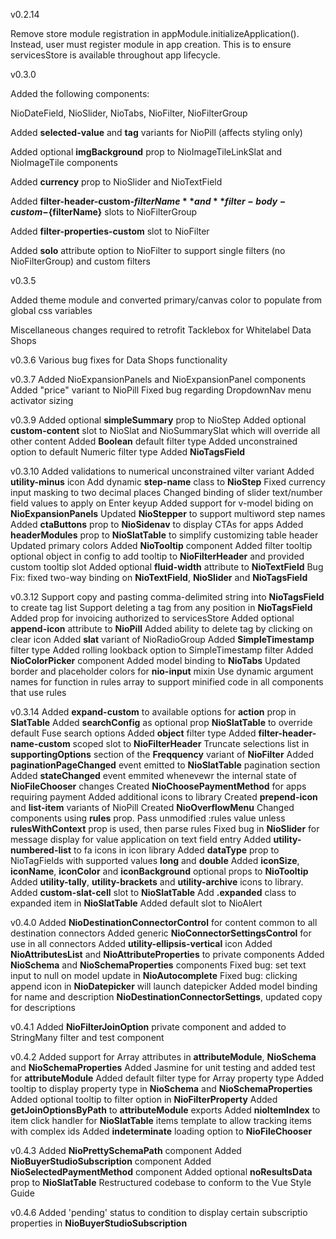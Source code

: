 v0.2.14

Remove store module registration in appModule.initializeApplication(). Instead, user must register module in app creation. This is to ensure servicesStore is available throughout app lifecycle.

v0.3.0

Added the following components:

NioDateField,
NioSlider,
NioTabs,
NioFilter,
NioFilterGroup

Added **selected-value** and **tag** variants for NioPill (affects styling only)

Added optional **imgBackground** prop to NioImageTileLinkSlat and NioImageTile components

Added **currency** prop to NioSlider and NioTextField

Added **filter-header-custom-${filterName}** and **filter-body-custom-${filterName}** slots to NioFilterGroup

Added **filter-properties-custom** slot to NioFilter

Added **solo** attribute option to NioFilter to support single filters (no NioFilterGroup) and custom filters

v0.3.5

Added theme module and converted primary/canvas color to populate from global css variables

Miscellaneous changes required to retrofit Tacklebox for Whitelabel Data Shops

v0.3.6
Various bug fixes for Data Shops functionality

v0.3.7
Added NioExpansionPanels and NioExpansionPanel components
Added "price" variant to NioPill
Fixed bug regarding DropdownNav menu activator sizing

v0.3.9
Added optional **simpleSummary** prop to NioStep
Added optional **custom-content** slot to NioSlat and NioSummarySlat which will override all other content
Added **Boolean** default filter type
Added unconstrained option to default Numeric filter type
Added **NioTagsField** 

v0.3.10
Added validations to numerical unconstrained vilter variant
Added **utility-minus** icon
Add dynamic **step-name** class to **NioStep**
Fixed currency input masking to two decimal places
Changed binding of slider text/number field values to apply on Enter keyup
Added support for v-model biding on **NioExpansionPanels**
Updated **NioStepper** to support multiword step names
Added **ctaButtons** prop to **NioSidenav** to display CTAs for apps
Added **headerModules** prop to **NioSlatTable** to simplify customizing table header
Updated primary colors
Added **NioTooltip** component
Added filter tooltip optional object in config to add tooltip to **NioFilterHeader** and provided custom tooltip slot
Added optional **fluid-width** attribute to **NioTextField**
Bug Fix: fixed two-way binding on **NioTextField**, **NioSlider** and **NioTagsField**

v0.3.12
Support copy and pasting comma-delimited string into **NioTagsField** to create tag list
Support deleting a tag from any position in **NioTagsField**
Added prop for invoicing authorized to servicesStore
Added optional **append-icon** attribute to **NioPill**
Added ability to delete tag by clicking on clear icon
Added **slat** variant of NioRadioGroup
Added **SimpleTimestamp** filter type
Added rolling lookback option to SimpleTimestamp filter
Added **NioColorPicker** component
Added model binding to **NioTabs**
Updated border and placeholder colors for **nio-input** mixin
Use dynamic argument names for function in rules array to support minified code in all components that use rules

v0.3.14
Added **expand-custom** to available options for **action** prop in **SlatTable**
Added **searchConfig** as optional prop **NioSlatTable** to override default Fuse search options
Added **object** filter type
Added **filter-header-name-custom** scoped slot to **NioFilterHeader**
Truncate selections list in **supportingOptions** section of the **Freqquency** variant of **NioFilter**
Added **paginationPageChanged** event emitted to **NioSlatTable** pagination section
Added **stateChanged** event emmited whenevewr the internal state of **NioFileChooser** changes
Created **NioChoosePaymentMethod** for apps requiring payment
Added additional icons to library
Created **prepend-icon** and **list-item** variants of NioPill
Created **NioOverflowMenu**
Changed components using **rules** prop. Pass unmodified :rules value unless **rulesWithContext** prop is used, then parse rules
Fixed bug in **NioSlider** for message display for value application on text field entry
Added **utility-numbered-list** to fa icons in icon library
Added **dataType** prop to NioTagFields with supported values **long** and **double**
Added **iconSize**, **iconName**, **iconColor** and **iconBackground** optional props to **NioTooltip**
Added **utility-tally**, **utility-brackets** and **utility-archive** icons to library.
Added **custom-slat-cell** slot to **NioSlatTable**
Add **.expanded** class to expanded item in **NioSlatTable**
Added default slot to NioAlert

v0.4.0
Added **NioDestinationConnectorControl** for content common to all destination connectors
Added generic **NioConnectorSettingsControl** for use in all connectors
Added **utility-ellipsis-vertical** icon
Added **NioAttributesList** and **NioAttributeProperties** to private components
Added **NioSchema** and **NioSchemaProperties** components
Fixed bug: set text input to null on model update in **NioAutocomplete**
Fixed bug: clicking append icon in **NioDatepicker** will launch datepicker
Added model binding for name and description **NioDestinationConnectorSettings**, updated copy for descriptions

v0.4.1
Added **NioFilterJoinOption** private component and added to StringMany filter and test component

v0.4.2
Added support for Array attributes in **attributeModule**, **NioSchema** and **NioSchemaProperties**
Added Jasmine for unit testing and added test for **attributeModule**
Added default filter type for Array property type
Added tooltip to display property type in **NioSchema** and **NioSchemaProperties**
Added optional tooltip to filter option in **NioFilterProperty**
Added **getJoinOptionsByPath** to **attributeModule** exports
Added **nioItemIndex** to item click handler for **NioSlatTable** items template to allow tracking items with complex ids
Added **indeterminate** loading option to **NioFileChooser**

v0.4.3
Added **NioPrettySchemaPath** component
Added **NioBuyerStudioSubscription** component
Added **NioSelectedPaymentMethod** component
Added optional **noResultsData** prop to **NioSlatTable**
Restructured codebase to conform to the Vue Style Guide

v0.4.6
Added 'pending' status to condition to display certain subscriptio properties in **NioBuyerStudioSubscription**